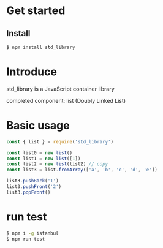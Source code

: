 # Get started

## Install

```bash
$ npm install std_library
```

# Introduce

std_library is a JavaScript container library  

completed component: list (Doubly Linked List)

# Basic usage

```js
const { list } = require('std_library')

const list0 = new list()
const list1 = new list([1])
const list2 = new list(list2) // copy
const list3 = list.fromArray(['a', 'b', 'c', 'd', 'e'])

list3.pushBack('1')
list3.pushFront('2')
list3.popFront()
```

# run test

```bash
$ npm i -g istanbul
$ npm run test
```
